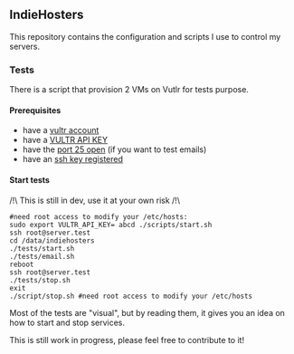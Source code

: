 ## IndieHosters

This repository contains the configuration and scripts I use to control my servers.

### Tests

There is a script that provision 2 VMs on Vutlr for tests purpose.

#### Prerequisites

 - have a [vultr account](http://www.vultr.com/?ref=6810586)
 - have a [VULTR API KEY](https://my.vultr.com/settings/)
 - have the [port 25 open](https://www.vultr.com/docs/what-ports-are-blocked) (if you want to test emails)
 - have an [ssh key registered](https://my.vultr.com/sshkeys/)

#### Start tests

/!\ This is still in dev, use it at your own risk /!\

```
#need root access to modify your /etc/hosts:
sudo export VULTR_API_KEY= abcd ./scripts/start.sh
ssh root@server.test
cd /data/indiehosters
./tests/start.sh
./tests/email.sh
reboot
ssh root@server.test
./tests/stop.sh
exit
./script/stop.sh #need root access to modify your /etc/hosts
```

Most of the tests are "visual", but by reading them, it gives you an idea on how to start and stop services.

This is still work in progress, please feel free to contribute to it!

